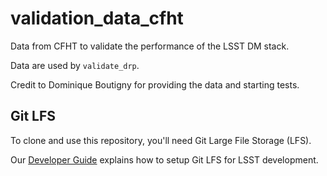 validation_data_cfht
====================

Data from CFHT to validate the performance of the LSST DM stack.

Data are used by `validate_drp`.

Credit to Dominique Boutigny for providing the data and starting tests.


Git LFS
-------

To clone and use this repository, you'll need Git Large File Storage (LFS).

Our [Developer Guide](http://developer.lsst.io/en/latest/tools/git_lfs.html) explains how to setup Git LFS for LSST development.
